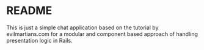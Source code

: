 # README

This is just a simple chat application based on the tutorial by evilmartians.com for a modular and component based
approach of handling presentation logic in Rails. 
